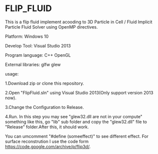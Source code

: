 # FLIP_FLUID
This is a flip fluid implement acooding to 3D Particle in Cell / Fluid Implicit Particle Fluid
Solver using OpenMP directives.

Platform:           Windows 10

Develop Tool:       Visual Studio 2013

Program language:   C++  OpenGL

External libraries: glfw glew

usage:

1.Download zip or clone this repository.

2.Open "FlipFluid.sln" using Visual Studio 2013(Only support version 2013 now).

3.Change the Configuration to Release.

4.Run.
In this step you may see "glew32.dll are not in your compute" something like this,
go "lib" sub folder and copy the "glew32.dll" file to "Release" folder.After this,
it should work.
  
You can umcomment "#define (someeffect)" to see different effect.
For surface reconstrution I use the code form https://code.google.com/archive/p/flip3d/.